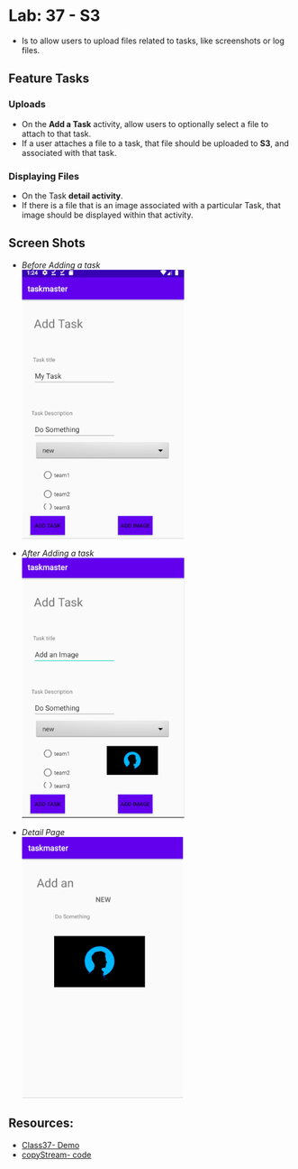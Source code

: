 # Lab: 37 - S3
- Is to allow users to upload files related to tasks, like screenshots or log files.

## Feature Tasks

### Uploads
- On the **Add a Task** activity, allow users to optionally select a file to attach to that task.
- If a user attaches a file to a task, that file should be uploaded to **S3**, and associated with that task.

### Displaying Files
- On the Task **detail activity**.
- If there is a file that is an image associated with a particular Task, that image should be displayed within that activity.

## Screen Shots

- *Before Adding a task*  
![Before Adding a task](../screenshots/lab37/before_add_a_task.PNG) 

- *After Adding a task*  
![After Adding a task](../screenshots/lab37/after_add_a_task.PNG) 

- *Detail Page*  
![Detail Page](../screenshots/lab37/detail_page.PNG) 


## Resources:
- [Class37- Demo](https://github.com/joj5/401-TEMP/blob/main/curriculum/class-37/demo)
- [copyStream- code](https://stackoverflow.com/questions/9292954/how-to-make-a-copy-of-a-file-in-android)